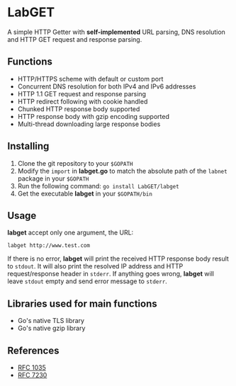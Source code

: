 # LabGET
A simple HTTP Getter with **self-implemented** URL parsing, DNS resolution and HTTP GET request and response parsing.

## Functions
* HTTP/HTTPS scheme with default or custom port
* Concurrent DNS resolution for both IPv4 and IPv6 addresses
* HTTP 1.1 GET request and response parsing
* HTTP redirect following with cookie handled
* Chunked HTTP response body supported
* HTTP response body with gzip encoding supported
* Multi-thread downloading large response bodies

## Installing
1. Clone the git repository to your `$GOPATH`
2. Modify the `import` in **labget.go** to match the absolute path of the `labnet` package in your `$GOPATH`
3. Run the following command: `go install LabGET/labget`
4. Get the executable **labget** in your `$GOPATH/bin`

## Usage
**labget** accept only one argument, the URL:
```
labget http://www.test.com
```
If there is no error, **labget** will print the received HTTP response body result to `stdout`. It will also print the resolved IP address and HTTP request/response header in `stderr`.
If anything goes wrong, **labget** will leave `stdout` empty and send error message to `stderr`.

## Libraries used for main functions
* Go's native TLS library
* Go's native gzip library

## References
* [RFC 1035](https://tools.ietf.org/html/rfc1035)
* [RFC 7230](https://tools.ietf.org/html/rfc7230)
